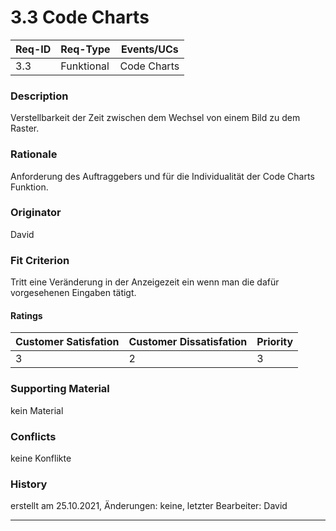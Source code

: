 # 3.3 Code Charts

| Req-ID |  Req-Type  | Events/UCs  |
|--------|------------|-------------|
| 3.3    | Funktional | Code Charts |

### Description
Verstellbarkeit der Zeit zwischen dem Wechsel von einem Bild
zu dem Raster.

### Rationale
Anforderung des Auftraggebers und für die Individualität
der Code Charts Funktion.

### Originator
David

### Fit Criterion
Tritt eine Veränderung in der Anzeigezeit ein wenn man die
dafür vorgesehenen Eingaben tätigt.

#### Ratings
| Customer Satisfation | Customer Dissatisfation | Priority |
|----------------------|-------------------------|----------|
| 3                    | 2                       | 3        |

### Supporting Material
kein Material

### Conflicts
keine Konflikte

### History
erstellt am 25.10.2021,
Änderungen: keine,
letzter Bearbeiter: David

---
